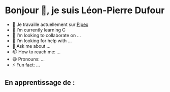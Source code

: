 <h1 align="center">Bonjour 👋, je suis Léon-Pierre Dufour </h1>


- 🔭 Je travaille actuellement sur [Pipex](https://github.com/L-PDufour/Pipex)
- 🌱 I’m currently learning C
- 👯 I’m looking to collaborate on ...
- 🤔 I’m looking for help with ...
- 💬 Ask me about ...
- 📫 How to reach me: ...
- 😄 Pronouns: ...
- ⚡ Fun fact: ...

<h2> En apprentissage de :</h2>
